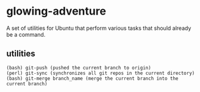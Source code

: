 # glowing-adventure
A set of utilities for Ubuntu that perform various tasks that should already be a command.

## utilities
```
(bash) git-push (pushed the current branch to origin)
(perl) git-sync (synchronizes all git repos in the current directory)
(bash) git-merge branch_name (merge the current branch into the current branch)
```


